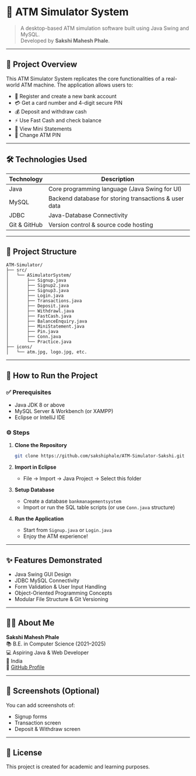 
# 🏧 ATM Simulator System

> A desktop-based ATM simulation software built using Java Swing and MySQL.  
> Developed by **Sakshi Mahesh Phale**.

---

## 📌 Project Overview

This ATM Simulator System replicates the core functionalities of a real-world ATM machine. The application allows users to:

- 📝 Register and create a new bank account
- 💳 Get a card number and 4-digit secure PIN
- 💰 Deposit and withdraw cash
- ⚡ Use Fast Cash and check balance
- 📄 View Mini Statements
- 🔐 Change ATM PIN

---

## 🛠️ Technologies Used

| Technology | Description |
|------------|-------------|
| Java       | Core programming language (Java Swing for UI) |
| MySQL      | Backend database for storing transactions & user data |
| JDBC       | Java-Database Connectivity |
| Git & GitHub | Version control & source code hosting |

---

## 📂 Project Structure

```
ATM-Simulator/
├── src/
│   └── ASimulatorSystem/
│       ├── Signup.java
│       ├── Signup2.java
│       ├── Signup3.java
│       ├── Login.java
│       ├── Transactions.java
│       ├── Deposit.java
│       ├── Withdrawl.java
│       ├── FastCash.java
│       ├── BalanceEnquiry.java
│       ├── MiniStatement.java
│       ├── Pin.java
│       ├── Conn.java
│       └── Practice.java
├── icons/
│   └── atm.jpg, logo.jpg, etc.
```

---

## 🚀 How to Run the Project

### ✅ Prerequisites
- Java JDK 8 or above  
- MySQL Server & Workbench (or XAMPP)  
- Eclipse or IntelliJ IDE

### ⚙️ Steps

1. **Clone the Repository**
   ```bash
   git clone https://github.com/sakshiphale/ATM-Simulator-Sakshi.git
   ```

2. **Import in Eclipse**
   - File → Import → Java Project → Select this folder

3. **Setup Database**
   - Create a database `bankmanagementsystem`
   - Import or run the SQL table scripts (or use `Conn.java` structure)

4. **Run the Application**
   - Start from `Signup.java` or `Login.java`
   - Enjoy the ATM experience!

---

## ✨ Features Demonstrated

- Java Swing GUI Design
- JDBC MySQL Connectivity
- Form Validation & User Input Handling
- Object-Oriented Programming Concepts
- Modular File Structure & Git Versioning

---

## 🙋‍♀️ About Me

**Sakshi Mahesh Phale**  
📚 B.E. in Computer Science (2021–2025)  
💻 Aspiring Java & Web Developer  
📍 India  
🔗 [GitHub Profile](https://github.com/sakshiphale)

---

## 📸 Screenshots (Optional)

You can add screenshots of:
- Signup forms
- Transaction screen
- Deposit & Withdraw screen

---

## 📃 License

This project is created for academic and learning purposes.
